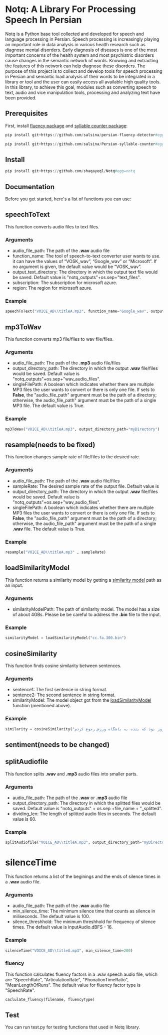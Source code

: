 # Notq: A Library For Processing Speech In Persian
Notq is a Python base tool collected and developed for speech and language processing in Persian. Speech processing is increasingly playing an important role in data analysis in various health research such as diagnose mental disorders. Early diagnosis of diseases is one of the most important concerns of the health system and most psychiatric disorders cause changes in the semantic network of words. Knowing and extracting the features of this network can help diagnose these disorders. The purpose of this project is to collect and develop tools for speech processing in Persian and semantic load analysis of their words to be integrated in a library or tool and the user can easily access all available high quality tools. In this library, to achieve this goal, modules such as converting speech to text, audio and vice manipulation tools, processing and analyzing text have been provided.

## Prerequisites
First, install [fluency package](https://github.com/salsina/persian-fluency-detector) and [syllable counter package](https://github.com/salsina/Persian-syllable-counter):
```python
pip install git+https://github.com/salsina/persian-fluency-detector#egg=persian_fluency_detector
```
```python
pip install git+https://github.com/salsina/Persian-syllable-counter#egg=persian_syllable_counter
```

## Install
```python
pip install git+https://github.com/shaqayeql/Notq#egg=notq
```

## Documentation
Before you get started, here's a list of functions you can use:

## speechToText
This function converts audio files to text files.
### Arguments
- audio_file_path: The path of the **.wav** audio file 
- function_name: The tool of speech-to-text converter user wants to use. it can have the values of “VOSK_wav”, “Google_wav” or “Microsoft”. If no argument is given, the default value would be “VOSK_wav”.
- output_text_directory: The directory in which the output text file would be saved. Default value is "notq_outputs"+os.sep+"text_files".
- subscription: The subscription for microsoft azure.
- region: The region for microsoft azure.

### Example
```python
speechToText("VOICE_AD\\titleA.mp3", function_name="Google_wav", output_text_directory="myDirectory\\myTextFiles")

```

## mp3ToWav
This function converts mp3 file/files to wav file/files. 
### Arguments
- audio_file_path: The path of the **.mp3** audio file/files 
- output_directory_path: The directory in which the output **.wav** file/files would be saved. Default value is "notq_outputs"+os.sep+"wav_audio_files".
- singleFilePath: A boolean which indicates whether there are multiple MP3 files the user wants to convert or there is only one file. If sets to **False**, the "audio_file_path" argument must be the path of a directory; otherwise, the audio_file_path" argument must be the path of a single MP3 file. The default value is True.

### Example
```python
mp3ToWav("VOICE_AD\\titleA.mp3", output_directory_path="myDirectory")
```
## resample(needs to be fixed)
This function changes sample rate of file/files to the desired rate.
### Arguments
- audio_file_path: The path of the **.wav** audio file/files 
- sampleRate: The desired sample rate of the output file. Default value is 
- output_directory_path: The directory in which the output **.wav** file/files would be saved. Default value is "notq_outputs"+os.sep+"wav_audio_files".
- singleFilePath: A boolean which indicates whether there are multiple MP3 files the user wants to convert or there is only one file. If sets to **False**, the "audio_file_path" argument must be the path of a directory; otherwise, the audio_file_path" argument must be the path of a single **.wav** file. The default value is True.

### Example
```python
resample("VOICE_AD\\titleA.mp3" , sampleRate)
```

<!-- ### VOSK_wav
[Vosk](https://alphacephei.com/vosk/) is an offline speech recognition toolkit and this function converts speech to text using Vosk toolkit. filename is the name of file that we want convert it. directory_voice is the directory that our file is there. directory_text is the directory that output text saves there.
```python
VOSK_wav(filename , directory_voice , directory_text)
```
### Google_wav
This function converts speech to text using Google Speech Recognition. filename is the name of file that we want convert it. directory_voice is the directory that our file is there. directory_text is the directory that output text saves there.
```python
Google_wav(filename , directory_voice , directory_text)
```
### microsoft_from_file
This function converts speech to text using [microsoft azure](https://azure.microsoft.com/en-us/services/cognitive-services/speech-to-text/#overview).
```python
microsoft_from_file(filename , subscription , region)
``` -->

## loadSimilarityModel
This function returns a similarity model by getting a [similarity model](https://dl.fbaipublicfiles.com/fasttext/vectors-crawl/cc.fa.300.bin.gz) path as an input.
### Arguments
- similarityModelPath: The path of similarity model. The model has a size of about 4GBs. Please be be careful to address the **.bin** file to the input.

### Example
```python
similarityModel = loadSimilarityModel("cc.fa.300.bin")
```

## cosineSimilarity
This function finds cosine similarity between sentences.
### Arguments
- sentence1: The first sentence in string format.
- sentence2: The second sentence in string format.
- similarityModel: The model object got from the [loadSimilarityModel](https://github.com/shaqayeql/Notq#loadsimilaritymodel) function (mentioned above).

### Example
```python
similarity = cosineSimilarity("من امروز به باشگاه رفتم", "امروز بود که بنده به باشگاه ورزش رجوع کردم", similarityModel)
```
## sentiment(needs to be changed)

## splitAudiofile
This function splits **.wav** and **.mp3** audio files into smaller parts.
### Arguments
- audio_file_path: The path of the **.wav** or **.mp3** audio file
- output_directory_path: The directory in which the splitted files would be saved. Default value is "notq_outputs" + os.sep +file_name + "_splitted".
- dividing_len: The length of splitted audio files in seconds. The default value is 60.

### Example
```python
splitAudiofile("VOICE_AD\\titleA.mp3", output_directory_path="myDirectory", dividing_len = 120)
```

# silenceTime
This function returns a list of the beginings and the ends of silence times in a **.wav** audio file.
### Arguments
- audio_file_path: The path of the **.wav** audio file
- min_silence_time: The minimum silence time that counts as silence in miliseconds. The default value is 100.
- silence_threshhold: The minimum threshhold for frequency of silence times. The default value is inputAudio.dBFS - 16.

### Example
```python
silenceTime("VOICE_AD\\titleA.mp3", min_silence_time=200)
```

### fluency
This function calculates fluency factors in a .wav speech audio file, which are "SpeechRate", "ArticulationRate", "PhonationTimeRatio", "MeanLengthOfRuns".
The default value for fluency factor type is "SpeechRate".
```python
caclulate_fluency(filename, fluencyType)
```
## Test
You can run test.py for testing functions that used in Notq library.
